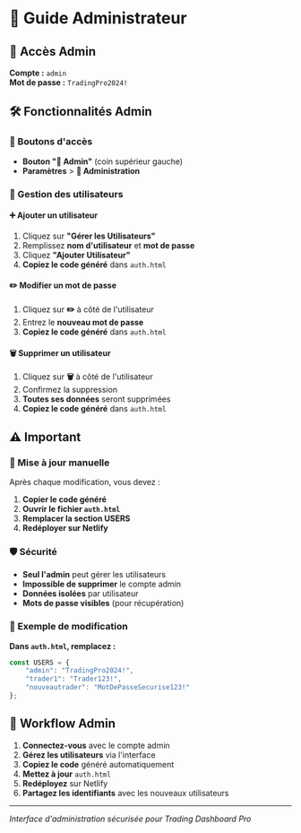 # 🔧 Guide Administrateur

## 🚀 Accès Admin

**Compte :** `admin`  
**Mot de passe :** `TradingPro2024!`

## 🛠️ Fonctionnalités Admin

### 📍 Boutons d'accès
- **Bouton "🔧 Admin"** (coin supérieur gauche)
- **Paramètres** > **🔧 Administration**

### 👥 Gestion des utilisateurs

#### ➕ Ajouter un utilisateur
1. Cliquez sur **"Gérer les Utilisateurs"**
2. Remplissez **nom d'utilisateur** et **mot de passe**
3. Cliquez **"Ajouter Utilisateur"**
4. **Copiez le code généré** dans `auth.html`

#### ✏️ Modifier un mot de passe
1. Cliquez sur **✏️** à côté de l'utilisateur
2. Entrez le **nouveau mot de passe**
3. **Copiez le code généré** dans `auth.html`

#### 🗑️ Supprimer un utilisateur
1. Cliquez sur **🗑️** à côté de l'utilisateur
2. Confirmez la suppression
3. **Toutes ses données** seront supprimées
4. **Copiez le code généré** dans `auth.html`

## ⚠️ Important

### 🔄 Mise à jour manuelle
Après chaque modification, vous devez :
1. **Copier le code généré**
2. **Ouvrir le fichier `auth.html`**
3. **Remplacer la section USERS**
4. **Redéployer sur Netlify**

### 🛡️ Sécurité
- **Seul l'admin** peut gérer les utilisateurs
- **Impossible de supprimer** le compte admin
- **Données isolées** par utilisateur
- **Mots de passe visibles** (pour récupération)

### 📱 Exemple de modification

**Dans `auth.html`, remplacez :**
```javascript
const USERS = {
    "admin": "TradingPro2024!",
    "trader1": "Trader123!",
    "nouveautrader": "MotDePasseSecurise123!"
};
```

## 🚀 Workflow Admin

1. **Connectez-vous** avec le compte admin
2. **Gérez les utilisateurs** via l'interface
3. **Copiez le code** généré automatiquement
4. **Mettez à jour** `auth.html`
5. **Redéployez** sur Netlify
6. **Partagez les identifiants** avec les nouveaux utilisateurs

---
*Interface d'administration sécurisée pour Trading Dashboard Pro*